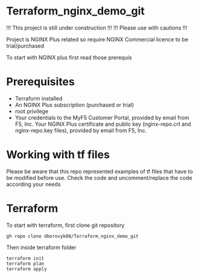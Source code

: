 # Terraform_nginx_demo_git
 
 !!! This project is still under construction !!!
 !!! Please use with cautions !!!

Project is NGINX Plus related so require NGINX Commercial licence to be trial/purchased

 To start with NGINX plus first read those prerequis

# Prerequisites 

* Terraform installed
* An NGINX Plus subscription (purchased or trial)
* root privilege
* Your credentials to the MyF5 Customer Portal, provided by email from F5, Inc. Your NGINX Plus certificate and public key (nginx-repo.crt and nginx-repo.key files), provided by email from F5, Inc.

# Working with tf files

Please be aware that this repo represented examples of tf files that have to be modified before use. Check the code and uncomment/replace the code according your needs

# Terraform

To start with terraform, first clone git repository 
```
gh repo clone dborovyk08/Terraform_nginx_demo_git
```
Then inside terraform folder
```
terraform init
terraform plan
terraform apply
